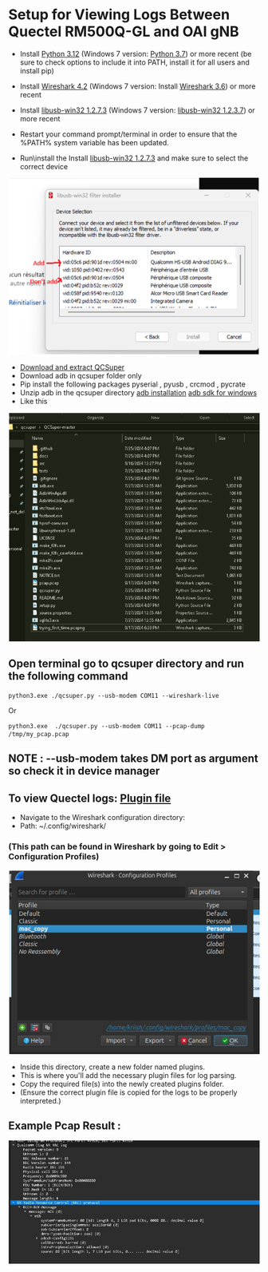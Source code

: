 # Setup for Viewing Logs Between Quectel RM500Q-GL and OAI gNB
 

- Install [Python 3.12](https://www.python.org/ftp/python/3.12.1/python-3.12.1-amd64.exe) (Windows 7 version: [Python 3.7](https://www.python.org/ftp/python/3.7.9/python-3.7.9.exe)) or more recent (be sure to check options to include it into PATH, install it for all users and install pip)
- Install [Wireshark 4.2](https://2.na.dl.wireshark.org/win64/Wireshark-4.2.2-x64.exe) (Windows 7 version: Install [Wireshark 3.6](https://2.na.dl.wireshark.org/win64/all-versions/Wireshark-win64-3.6.19.exe)) or more recent
- Install [libusb-win32 1.2.7.3](https://github.com/mcuee/libusb-win32/releases/download/snapshot_1.2.7.3/libusb-win32-devel-filter-1.2.7.3.exe) (Windows 7 version: [libusb-win32 1.2.3.7](https://github.com/mcuee/libusb-win32/releases/download/snapshot_1.2.7.3/libusb-win32-devel-filter-1.2.7.3.exe)) or more recent
- Restart your command prompt/terminal in order to ensure that the %PATH% system variable has been updated.


- Run\install the Install [libusb-win32 1.2.7.3](https://github.com/mcuee/libusb-win32/releases/download/snapshot_1.2.7.3/libusb-win32-devel-filter-1.2.7.3.exe) and make sure to select the correct device

![libusb-win_device_selection](./images/libusb-win_device_selection.png)


- [Download and extract QCSuper](https://github.com/P1sec/QCSuper/archive/master.zip)
- Download adb in qcsuper folder only
- Pip install the following packages pyserial , pyusb , crcmod , pycrate
- Unzip adb in the qcsuper directory [adb installation](https://www.xda-developers.com/install-adb-windows-macos-linux/) [adb sdk for windows](https://drive.google.com/file/d/1xztCq_BOU9YUfKA525pjIyLbPgtJVgxv/view?usp=drive_link)
- Like this

![instrutions](./images/instructions.png)

## Open terminal go to qcsuper directory and run the following command


```
python3.exe ./qcsuper.py --usb-modem COM11 --wireshark-live
```

Or 

```
python3.exe  ./qcsuper.py --usb-modem COM11 --pcap-dump /tmp/my_pcap.pcap
```

## NOTE : --usb-modem takes DM port as argument so check it in device manager


## To view Quectel logs: [Plugin file](https://drive.google.com/file/d/1ClaZ2FeAesbmivGZwDbjYpl3ua3bACp9/view?usp=drive_link)
- Navigate to the Wireshark configuration directory:
- Path: ~/.config/wireshark/
### (This path can be found in Wireshark by going to Edit > Configuration Profiles)

![wireshark_plugin](./images/wireshark_plugin.png)

- Inside this directory, create a new folder named plugins.
- This is where you'll add the necessary plugin files for log parsing.
- Copy the required file(s) into the newly created plugins folder.
- (Ensure the correct plugin file is copied for the logs to be properly interpreted.)


## Example Pcap Result  : 

![example](./images/example_pcap.png)